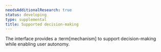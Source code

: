 ```yaml
---
needsAdditionalResearch: true
status: developing
type: supplemental
title: Supported decision-making
---
```


The interface provides a :term[mechanism] to support decision-making while enabling user autonomy. 

